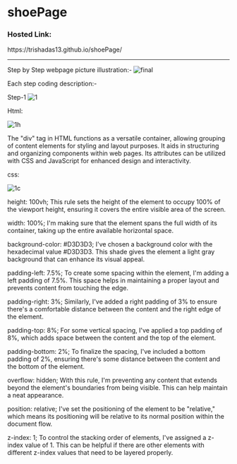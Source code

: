 # shoePage

<h3>Hosted Link: </h3>
https://trishadas13.github.io/shoePage/
<hr>

Step by Step webpage picture illustration:-
![final](https://github.com/trishaDas13/shoePage/assets/126088849/c808a33f-5a2d-471a-8cf7-7fae041838fa)

Each step coding description:- 

Step-1 
![1](https://github.com/trishaDas13/shoePage/assets/126088849/ce80e849-cf5a-4659-800c-f9c9bdad2a80)

Html:

![1h](https://github.com/trishaDas13/shoePage/assets/126088849/a03b9a15-3861-47e7-bdf6-e248f7cd4e1d)

The "div" tag in HTML functions as a versatile container, allowing grouping of content elements for styling and layout purposes. It aids in structuring and organizing components within web pages. Its attributes can be utilized with CSS and JavaScript for enhanced design and interactivity.

css:

![1c](https://github.com/trishaDas13/shoePage/assets/126088849/30cb82b1-61e3-49fd-a5a8-479095e4c45d)

height: 100vh;
This rule sets the height of the element to occupy 100% of the viewport height, ensuring it covers the entire visible area of the screen.

width: 100%;
I'm making sure that the element spans the full width of its container, taking up the entire available horizontal space.

background-color: #D3D3D3;
I've chosen a background color with the hexadecimal value #D3D3D3. This shade gives the element a light gray background that can enhance its visual appeal.

padding-left: 7.5%;
To create some spacing within the element, I'm adding a left padding of 7.5%. This space helps in maintaining a proper layout and prevents content from touching the edge.

padding-right: 3%;
Similarly, I've added a right padding of 3% to ensure there's a comfortable distance between the content and the right edge of the element.

padding-top: 8%;
For some vertical spacing, I've applied a top padding of 8%, which adds space between the content and the top of the element.

padding-bottom: 2%;
To finalize the spacing, I've included a bottom padding of 2%, ensuring there's some distance between the content and the bottom of the element.

overflow: hidden;
With this rule, I'm preventing any content that extends beyond the element's boundaries from being visible. This can help maintain a neat appearance.

position: relative;
I've set the positioning of the element to be "relative," which means its positioning will be relative to its normal position within the document flow.

z-index: 1;
To control the stacking order of elements, I've assigned a z-index value of 1. This can be helpful if there are other elements with different z-index values that need to be layered properly.

